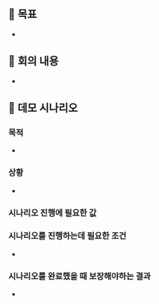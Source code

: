 ## 🎯 목표

- 

## 📝 회의 내용

- 

## 📃 데모 시나리오 

### 목적

- 

### 상황

- 

### 시나리오 진행에 필요한 값 


### 시나리오를 진행하는데 필요한 조건

- 

### 시나리오를 완료했을 때 보장해야하는 결과 

- 
